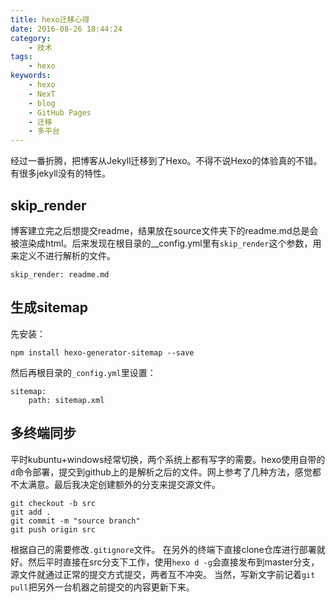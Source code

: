```yaml
---
title: hexo迁移心得
date: 2016-08-26 18:44:24
category:
    - 技术
tags:
    - hexo
keywords:
    - hexo
    - NexT
    - blog
    - GitHub Pages
    - 迁移
    - 多平台
---
```


经过一番折腾，把博客从Jekyll迁移到了Hexo。不得不说Hexo的体验真的不错。有很多jekyll没有的特性。

## skip_render

博客建立完之后想提交readme，结果放在source文件夹下的readme.md总是会被渲染成html。后来发现在根目录的__config.yml里有`skip_render`这个参数，用来定义不进行解析的文件。

```
skip_render: readme.md
```

## 生成sitemap

先安装：

```
npm install hexo-generator-sitemap --save
```

<!-- more -->

然后再根目录的`_config.yml`里设置：

```
sitemap:
    path: sitemap.xml
```

## 多终端同步

平时kubuntu+windows经常切换，两个系统上都有写字的需要。hexo使用自带的`d`命令部署，提交到github上的是解析之后的文件。网上参考了几种方法，感觉都不太满意。最后我决定创建额外的分支来提交源文件。

```
git checkout -b src
git add .
git commit -m "source branch"
git push origin src
```

根据自己的需要修改`.gitignore`文件。
在另外的终端下直接clone仓库进行部署就好。然后平时直接在src分支下工作，使用`hexo d -g`会直接发布到master分支，源文件就通过正常的提交方式提交，两者互不冲突。
当然，写新文字前记着`git pull`把另外一台机器之前提交的内容更新下来。
